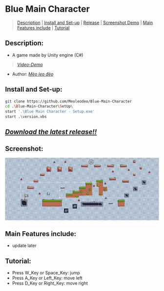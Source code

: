 # Blue Main Character
> [Description](#description) | [Install and Set-up](#install-and-set-up) | [Release](#download-the-latest-release) | [Screenshot Demo](#screenshot) | [Main Features include](#main-features-include) | [Tutorial](#tutorial)
## Description:
- A game made by Unity engine (C#)
> [_Video-Demo_](https://www.youtube.com/channel/UCmmPqymrwJRLnOILNsLdksg)
- Author: [_Mèo leo đèo_](https://github.com/meoleodeo)
## Install and Set-up:
```bash
git clone https://github.com/Meoleodeo/Blue-Main-Character
cd .\Blue-Main-Character\SetUp\
start '.\Blue Main Character - Setup.exe'
start .\version.vbs
```
## [_Download the latest release!!_](https://github.com/Meoleodeo/Blue-Main-Character/releases)
## Screenshot:
![DEMO](./screenshoot/DemoLv1.png)
## Main Features include:
- update later
## Tutorial:
- Press W_Key or Space_Key: jump
- Press A_Key or Left_Key: move left
- Press D_Key or Right_Key: move right


